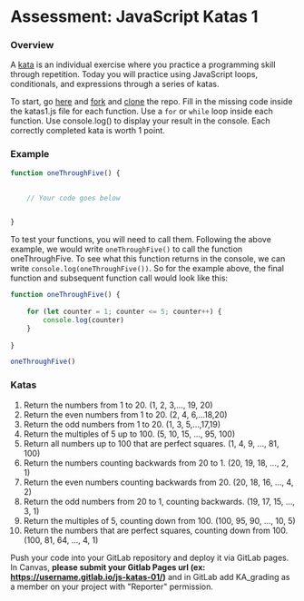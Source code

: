# Assessment: JavaScript Katas 1 #

### Overview ###

A [kata](https://en.wikipedia.org/wiki/Kata_(programming)) is an individual exercise where you practice a programming skill through repetition. Today you will practice using JavaScript loops, conditionals, and expressions through a series of katas.

To start, go [here](https://gitlab.com/kenzie-academy/se/fe/getting-started-with-javascript/s_js-katas-1) and [fork](https://docs.gitlab.com/ee/gitlab-basics/fork-project.html) and [clone](http://docs.gitlab.com/ee/gitlab-basics/start-us%20ing-git.html#clone-a-repository) the repo.
Fill in the missing code inside the katas1.js file for each function. Use a `for` or `while` loop inside each function. Use console.log() to display your result in the console.  Each correctly completed kata is worth 1 point.

### Example ###

```js
function oneThroughFive() {
    

    // Your code goes below


}
```

To test your functions, you will need to call them. Following the above example, 
we would write `oneThroughFive()` to call the function oneThroughFive. To see 
what this function returns in the console, we can write `console.log(oneThroughFive())`.
So for the example above, the final function and subsequent function call would look
like this:

```js
function oneThroughFive() {
    
    for (let counter = 1; counter <= 5; counter++) {
        console.log(counter)
    }
    
}

oneThroughFive()
```


### Katas

1.  Return the numbers from 1 to 20. (1, 2, 3,..., 19, 20)
2.  Return the even numbers from 1 to 20. (2, 4, 6,...18,20)
3.  Return the odd numbers from 1 to 20. (1, 3, 5,...,17,19)
4.  Return the multiples of 5 up to 100. (5, 10, 15, ..., 95, 100)
5.  Return all numbers up to 100 that are perfect squares. (1, 4, 9, ..., 81, 100)
6.  Return the numbers counting backwards from 20 to 1. (20, 19, 18, ..., 2, 1)
7.  Return the even numbers counting backwards from 20. (20, 18, 16, ..., 4, 2)
8.  Return the odd numbers from 20 to 1, counting backwards. (19, 17, 15, ..., 3, 1)
9.  Return the multiples of 5, counting down from 100. (100, 95, 90, ..., 10, 5)
10. Return the numbers that are perfect squares, counting down from 100. (100, 81, 64, ..., 4, 1)

Push your code into your GitLab repository and deploy it via GitLab pages. In Canvas, **please submit your Gitlab 
Pages url (ex: https://username.gitlab.io/js-katas-01/)** and in GitLab add KA_grading
as a member on your project with "Reporter" permission.